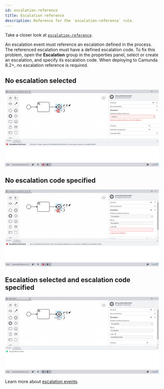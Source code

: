 ```yaml
---
id: escalation-reference
title: Escalation reference
description: Reference for the `escalation-reference` rule.
---
```


Take a closer look at [`escalation-reference`](https://github.com/camunda/bpmnlint-plugin-camunda-compat/blob/main/rules/camunda-cloud/escalation-reference.js).

An escalation event must reference an escalation defined in the process. The referenced escalation must have a defined escalation code. To fix this problem, open the **Escalation** group in the properties panel, select or create an escalation, and specify its escalation code. When deploying to Camunda 8.2+, no escalation reference is required.

## No escalation selected

![No escalation selected](./img/escalation-reference/wrong-no-escalation-reference.png)

## No escalation code specified

![No escalation code specified](./img/escalation-reference/wrong-no-escalation-code.png)

## Escalation selected and escalation code specified

![Escalation selected and escalation code specified](./img/escalation-reference/right.png)

Learn more about [escalation events](/docs/components/modeler/bpmn/escalation-events/).
